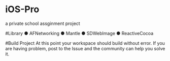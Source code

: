 # iOS-Pro
a private school assginment project

#Library
● AFNetworking
● Mantle
● SDWebImage
● ReactiveCocoa

#Build Project
At this point your workspace should build without error. If you are having problem, post to the Issue and the community can help you solve it.
